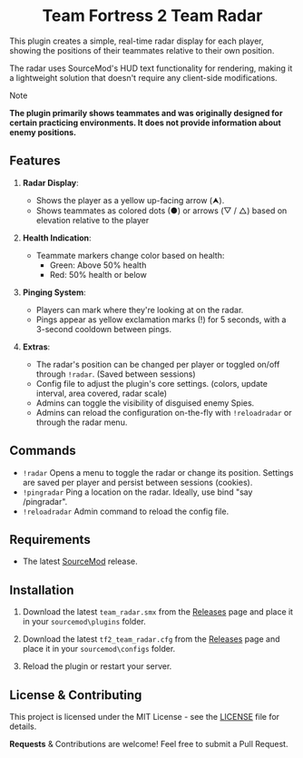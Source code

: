 <h1 align="center">Team Fortress 2 Team Radar</h1>

This plugin creates a simple, real-time radar display for each player, showing the positions of their teammates relative to their own position. 

The radar uses SourceMod's HUD text functionality for rendering, making it a lightweight solution that doesn't require any client-side modifications.

> [!NOTE]
> **The plugin primarily shows teammates and was originally designed for certain practicing environments. It does not provide information about enemy positions.**

## Features

1. **Radar Display**:
   - Shows the player as a yellow up-facing arrow (⮝).
   - Shows teammates as colored dots (●) or arrows (▽ / △) based on elevation relative to the player

2. **Health Indication**:
   - Teammate markers change color based on health:
     - Green: Above 50% health
     - Red: 50% health or below

3. **Pinging System**:
   - Players can mark where they're looking at on the radar.
   - Pings appear as yellow exclamation marks (!) for 5 seconds, with a 3-second cooldown between pings.

4. **Extras**:
   - The radar's position can be changed per player or toggled on/off through `!radar`. (Saved between sessions)
   - Config file to adjust the plugin's core settings. (colors, update interval, area covered, radar scale)
   - Admins can toggle the visibility of disguised enemy Spies.
   - Admins can reload the configuration on-the-fly with `!reloadradar` or through the radar menu.

## Commands

- `!radar` Opens a menu to toggle the radar or change its position. Settings are saved per player and persist between sessions (cookies).
- `!pingradar` Ping a location on the radar. Ideally, use bind <key> "say /pingradar".
- `!reloadradar` Admin command to reload the config file.

## Requirements

- The latest [SourceMod](https://www.sourcemod.net/downloads.php) release.

## Installation

1. Download the latest `team_radar.smx` from the [Releases](https://github.com/vexx-sm/tf2-team-radar/releases) page and place it in your `sourcemod\plugins` folder.
	
2. Download the latest `tf2_team_radar.cfg` from the [Releases](https://github.com/vexx-sm/tf2-team-radar/releases) page and place it in your `sourcemod\configs` folder.
	
3. Reload the plugin or restart your server.

## License & Contributing

This project is licensed under the MIT License - see the [LICENSE](LICENSE) file for details.

**Requests** & Contributions are welcome! Feel free to submit a Pull Request.